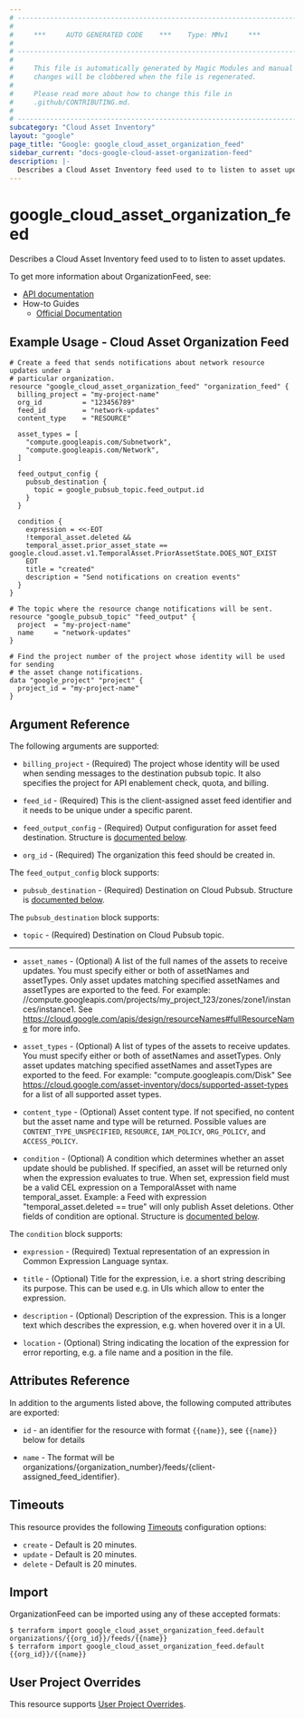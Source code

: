 ```yaml
---
# ----------------------------------------------------------------------------
#
#     ***     AUTO GENERATED CODE    ***    Type: MMv1     ***
#
# ----------------------------------------------------------------------------
#
#     This file is automatically generated by Magic Modules and manual
#     changes will be clobbered when the file is regenerated.
#
#     Please read more about how to change this file in
#     .github/CONTRIBUTING.md.
#
# ----------------------------------------------------------------------------
subcategory: "Cloud Asset Inventory"
layout: "google"
page_title: "Google: google_cloud_asset_organization_feed"
sidebar_current: "docs-google-cloud-asset-organization-feed"
description: |-
  Describes a Cloud Asset Inventory feed used to to listen to asset updates.
---
```


# google\_cloud\_asset\_organization\_feed

Describes a Cloud Asset Inventory feed used to to listen to asset updates.


To get more information about OrganizationFeed, see:

* [API documentation](https://cloud.google.com/asset-inventory/docs/reference/rest/)
* How-to Guides
    * [Official Documentation](https://cloud.google.com/asset-inventory/docs)

## Example Usage - Cloud Asset Organization Feed


```hcl
# Create a feed that sends notifications about network resource updates under a
# particular organization.
resource "google_cloud_asset_organization_feed" "organization_feed" {
  billing_project = "my-project-name"
  org_id          = "123456789"
  feed_id         = "network-updates"
  content_type    = "RESOURCE"

  asset_types = [
    "compute.googleapis.com/Subnetwork",
    "compute.googleapis.com/Network",
  ]

  feed_output_config {
    pubsub_destination {
      topic = google_pubsub_topic.feed_output.id
    }
  }

  condition {
    expression = <<-EOT
    !temporal_asset.deleted &&
    temporal_asset.prior_asset_state == google.cloud.asset.v1.TemporalAsset.PriorAssetState.DOES_NOT_EXIST
    EOT
    title = "created"
    description = "Send notifications on creation events"
  }
}

# The topic where the resource change notifications will be sent.
resource "google_pubsub_topic" "feed_output" {
  project  = "my-project-name"
  name     = "network-updates"
}

# Find the project number of the project whose identity will be used for sending
# the asset change notifications.
data "google_project" "project" {
  project_id = "my-project-name"
}
```

## Argument Reference

The following arguments are supported:


* `billing_project` -
  (Required)
  The project whose identity will be used when sending messages to the
  destination pubsub topic. It also specifies the project for API 
  enablement check, quota, and billing.

* `feed_id` -
  (Required)
  This is the client-assigned asset feed identifier and it needs to be unique under a specific parent.

* `feed_output_config` -
  (Required)
  Output configuration for asset feed destination.
  Structure is [documented below](#nested_feed_output_config).

* `org_id` -
  (Required)
  The organization this feed should be created in.


<a name="nested_feed_output_config"></a>The `feed_output_config` block supports:

* `pubsub_destination` -
  (Required)
  Destination on Cloud Pubsub.
  Structure is [documented below](#nested_pubsub_destination).


<a name="nested_pubsub_destination"></a>The `pubsub_destination` block supports:

* `topic` -
  (Required)
  Destination on Cloud Pubsub topic.

- - -


* `asset_names` -
  (Optional)
  A list of the full names of the assets to receive updates. You must specify either or both of 
  assetNames and assetTypes. Only asset updates matching specified assetNames and assetTypes are
  exported to the feed. For example: //compute.googleapis.com/projects/my_project_123/zones/zone1/instances/instance1.
  See https://cloud.google.com/apis/design/resourceNames#fullResourceName for more info.

* `asset_types` -
  (Optional)
  A list of types of the assets to receive updates. You must specify either or both of assetNames
  and assetTypes. Only asset updates matching specified assetNames and assetTypes are exported to
  the feed. For example: "compute.googleapis.com/Disk"
  See https://cloud.google.com/asset-inventory/docs/supported-asset-types for a list of all
  supported asset types.

* `content_type` -
  (Optional)
  Asset content type. If not specified, no content but the asset name and type will be returned.
  Possible values are `CONTENT_TYPE_UNSPECIFIED`, `RESOURCE`, `IAM_POLICY`, `ORG_POLICY`, and `ACCESS_POLICY`.

* `condition` -
  (Optional)
  A condition which determines whether an asset update should be published. If specified, an asset
  will be returned only when the expression evaluates to true. When set, expression field
  must be a valid CEL expression on a TemporalAsset with name temporal_asset. Example: a Feed with
  expression "temporal_asset.deleted == true" will only publish Asset deletions. Other fields of
  condition are optional.
  Structure is [documented below](#nested_condition).


<a name="nested_condition"></a>The `condition` block supports:

* `expression` -
  (Required)
  Textual representation of an expression in Common Expression Language syntax.

* `title` -
  (Optional)
  Title for the expression, i.e. a short string describing its purpose.
  This can be used e.g. in UIs which allow to enter the expression.

* `description` -
  (Optional)
  Description of the expression. This is a longer text which describes the expression,
  e.g. when hovered over it in a UI.

* `location` -
  (Optional)
  String indicating the location of the expression for error reporting, e.g. a file 
  name and a position in the file.

## Attributes Reference

In addition to the arguments listed above, the following computed attributes are exported:

* `id` - an identifier for the resource with format `{{name}}`, see `{{name}}` below for details

* `name` -
  The format will be organizations/{organization_number}/feeds/{client-assigned_feed_identifier}.


## Timeouts

This resource provides the following
[Timeouts](/docs/configuration/resources.html#timeouts) configuration options:

- `create` - Default is 20 minutes.
- `update` - Default is 20 minutes.
- `delete` - Default is 20 minutes.

## Import


OrganizationFeed can be imported using any of these accepted formats:

```
$ terraform import google_cloud_asset_organization_feed.default organizations/{{org_id}}/feeds/{{name}}
$ terraform import google_cloud_asset_organization_feed.default {{org_id}}/{{name}}
```

## User Project Overrides

This resource supports [User Project Overrides](https://www.terraform.io/docs/providers/google/guides/provider_reference.html#user_project_override).
